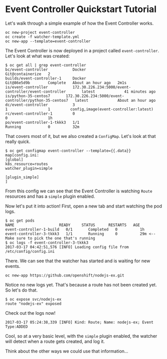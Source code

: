 # Event Controller Quickstart Tutorial

Let's walk through a simple example of how the Event Controller works.

```
oc new-project event-controller
oc create -f watcher-template.yml
oc new-app --template=event-controller
```

The Event Controller is now deployed in a project called `event-controller`. Let's look at what was created:

```
$ oc get all | grep event-controller
bc/event-controller           Docker                                                Git@containerize   2
builds/event-controller-1     Docker                                                Git@86e5d9b        Complete   About an hour ago   2m1s
is/event-controller           172.30.226.234:5000/event-controller/event-controller       latest             41 minutes ago
is/python-35-centos7       172.30.226.234:5000/event-controller/python-35-centos7   latest             About an hour ago
dc/event-controller           3                                                     1                  1         config,image(event-controller:latest)
rc/event-controller-1         0                                                     0                  1h
po/event-controller-1-tkkk3   1/1                                                   Running            0          32m
```

That covers most of it, but we also created a `ConfigMap`. Let's look at that really quick.

```
$ oc get configmap event-controller --template={{.data}}
map[config.ini:
[global]
k8s_resource=routes
watcher_plugin=simple

[plugin_simple]
]
```

From this config we can see that the Event Controller is watching `Route` resources and has a `simple` plugin enabled.

Now let's put it into action! First, open a new tab and start watching the pod logs.

```
$ oc get pods
NAME                    READY     STATUS      RESTARTS   AGE
event-controller-1-build   0/1       Completed   0          1h
event-controller-3-tkkk3   1/1       Running     0          29m <-- Make sure to pick the one that's running
$ oc logs -f event-controller-3-tkkk3
2017-03-17 04:42:51,576 [INFO] Loading config file from /etc/config/config.ini
```
There. We can see that the watcher has started and is waiting for new events.

```
oc new-app https://github.com/openshift/nodejs-ex.git
```

Notice no new logs yet. That's because a route has not been created yet. So let's do that.

```
$ oc expose svc/nodejs-ex
route "nodejs-ex" exposed
```

Check out the logs now!
```
2017-03-17 05:24:38,339 [INFO] Kind: Route; Name: nodejs-ex; Event Type:ADDED
```

Cool, so at a very basic level, with the `simple` plugin enabled, the watcher will detect when a route gets created, and log it.

Think about the other ways we could use that information...
